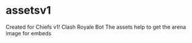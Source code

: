 # assetsv1

Created for Chiefs v1! Clash Royale Bot
The assets help to get the arena image for embeds

